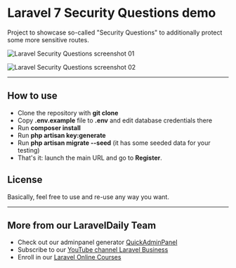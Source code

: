 # Laravel 7 Security Questions demo

Project to showcase so-called "Security Questions" to additionally protect some more sensitive routes.

![Laravel Security Questions screenshot 01](https://quickadminpanel.com/blog/wp-content/uploads/2020/04/Screen-Shot-2020-04-16-at-8.34.58-AM.png)

![Laravel Security Questions screenshot 02](https://quickadminpanel.com/blog/wp-content/uploads/2020/04/Screen-Shot-2020-04-16-at-8.34.29-AM.png)

---

## How to use

- Clone the repository with __git clone__
- Copy __.env.example__ file to __.env__ and edit database credentials there
- Run __composer install__
- Run __php artisan key:generate__
- Run __php artisan migrate --seed__ (it has some seeded data for your testing)
- That's it: launch the main URL and go to __Register__. 

## License

Basically, feel free to use and re-use any way you want.

---

## More from our LaravelDaily Team

- Check out our adminpanel generator [QuickAdminPanel](https://quickadminpanel.com)
- Subscribe to our [YouTube channel Laravel Business](https://www.youtube.com/channel/UCTuplgOBi6tJIlesIboymGA)
- Enroll in our [Laravel Online Courses](https://laraveldaily.teachable.com/)
